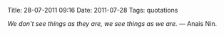 Title: 28-07-2011 09:16
Date: 2011-07-28
Tags: quotations

<div class="text"><i>We don't see things as they are, we see things as we are.</i> — Anais Nin.</div>
